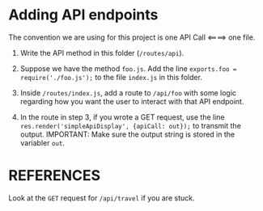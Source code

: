 Adding API endpoints
=====================

The convention we are using for this project is one API Call <====> one file. 

1. Write the API method in this folder (`/routes/api`). 

2. Suppose we have the method `foo.js`. Add the line `exports.foo = require('./foo.js');` to the file `index.js` in this folder.

3. Inside `/routes/index.js`, add a route to `/api/foo` with some logic regarding how you want the user to interact with that API endpoint.

4. In the route in step 3, if you wrote a GET request, use the line `res.render('simpleApiDisplay', {apiCall: out});` to transmit the output. IMPORTANT: Make sure the output string is stored in the variabler `out`.

REFERENCES
===========

Look at the `GET` request for `/api/travel` if you are stuck.